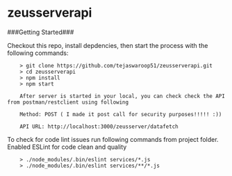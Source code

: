 # zeusserverapi

###Getting Started###

Checkout this repo, install depdencies, then start the process with the following commands:

```
	> git clone https://github.com/tejaswaroop51/zeusserverapi.git
	> cd zeusserverapi
	> npm install
	> npm start
	
	After server is started in your local, you can check check the API from postman/restclient using following
	
	Method: POST ( I made it post call for security purposes!!!!! :))
	
	API URL: http://localhost:3000/zeusserver/datafetch
```

To check for code lint issues run following commands from project folder. Enabled ESLint for code clean and quality

```
	> ./node_modules/.bin/eslint services/*.js
    > ./node_modules/.bin/eslint services/**/*.js
```